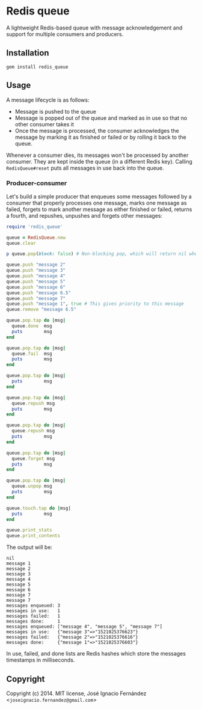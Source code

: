 # Redis queue

A lightweight Redis-based queue with message acknowledgement and support for multiple consumers and producers.

## Installation

`gem install redis_queue`

## Usage

A message lifecycle is as follows:

* Message is pushed to the queue
* Message is popped out of the queue and marked as in use so that no other consumer takes it
* Once the message is processed, the consumer acknowledges the message by marking it as finished or failed or by rolling it back to the queue.

Whenever a consumer dies, its messages won't be processed by another consumer. They are kept inside the queue (in a different Redis key). Calling `RedisQueue#reset` puts all messages in use back into the queue.

### Producer-consumer

Let's build a simple producer that enqueues some messages followed by a consumer that properly processes one message, marks one message as failed, forgets to mark another message as either finished or failed, returns a fourth, and repushes, unpushes and forgets other messages:

```ruby
require 'redis_queue'

queue = RedisQueue.new
queue.clear

p queue.pop(block: false) # Non-blocking pop, which will return nil when empty

queue.push "message 2"
queue.push "message 3"
queue.push "message 4"
queue.push "message 5"
queue.push "message 6"
queue.push "message 6.5"
queue.push "message 7"
queue.push "message 1", true # This gives priority to this message
queue.remove "message 6.5"

queue.pop.tap do |msg|
  queue.done  msg
  puts        msg
end

queue.pop.tap do |msg|
  queue.fail  msg
  puts        msg
end

queue.pop.tap do |msg|
  puts        msg
end

queue.pop.tap do |msg|
  queue.repush msg
  puts        msg
end

queue.pop.tap do |msg|
  queue.repush msg
  puts        msg
end

queue.pop.tap do |msg|
  queue.forget msg
  puts        msg
end

queue.pop.tap do |msg|
  queue.unpop msg
  puts        msg
end

queue.touch.tap do |msg|
  puts        msg
end

queue.print_stats
queue.print_contents
```

The output will be:
```
nil
message 1
message 2
message 3
message 4
message 5
message 6
message 7
message 7
messages enqueued: 3
messages in use:   1
messages failed:   1
messages done:     1
messages enqueued: ["message 4", "message 5", "message 7"]
messages in use:   {"message 3"=>"1521025376623"}
messages failed:   {"message 2"=>"1521025376616"}
messages done:     {"message 1"=>"1521025376603"}
```

In use, failed, and done lists are Redis hashes which store the messages timestamps in milliseconds.

## Copyright

Copyright (c) 2014. MIT license, José Ignacio Fernández <`joseignacio.fernandez@gmail.com`>
